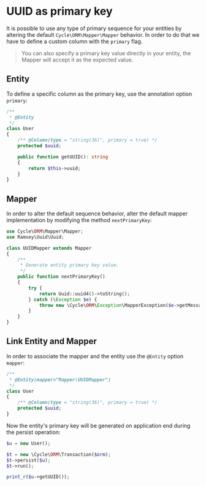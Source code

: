 # UUID as primary key
It is possible to use any type of primary sequence for your entities by altering the default `Cycle\ORM\Mapper\Mapper` behavior. In order to
do that we have to define a custom column with the `primary` flag.

> You can also specify a primary key value directly in your entity, the Mapper will accept it as the expected value.

## Entity
To define a specific column as the primary key, use the annotation option `primary`:

```php
/**
 * @Entity
 */
class User
{
    /** @Column(type = "string(36)", primary = true) */
    protected $uuid;

    public function getUUID(): string
    {
        return $this->uuid;
    }
}
```

## Mapper
In order to alter the default sequence behavior, alter the default mapper implementation by modifying the method `nextPrimaryKey`:

```php
use Cycle\ORM\Mapper\Mapper;
use Ramsey\Uuid\Uuid;

class UUIDMapper extends Mapper
{
    /**
     * Generate entity primary key value.
     */
    public function nextPrimaryKey()
    {
        try {
            return Uuid::uuid4()->toString();
        } catch (\Exception $e) {
            throw new \Cycle\ORM\Exception\MapperException($e->getMessage(), $e->getCode(), $e);
        }
    }
}
```

## Link Entity and Mapper
In order to associate the mapper and the entity use the `@Entity` option `mapper`:

```php
/**
 * @Entity(mapper="Mapper\UUIDMapper")
 */
class User
{
    /** @Column(type = "string(36)", primary = true) */
    protected $uuid;
}
```

Now the entity's primary key will be generated on application end during the persist operation:

```php
$u = new User();

$t = new \Cycle\ORM\Transaction($orm);
$t->persist($u);
$t->run();

print_r($u->getUUID());
```
